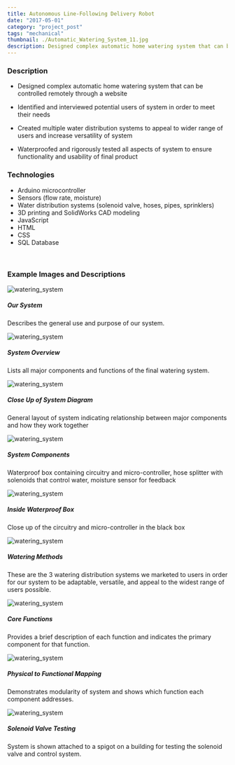 ```yaml
---
title: Autonomous Line-Following Delivery Robot
date: "2017-05-01"
category: "project_post"
tags: "mechanical"
thumbnail: ./Automatic_Watering_System_11.jpg
description: Designed complex automatic home watering system that can be controlled remotely through a website.
---
```


### Description

- Designed complex automatic home watering system that can be controlled remotely through a website

- Identified and interviewed potential users of system in order to meet their needs

- Created multiple water distribution systems to appeal to wider range of users and increase versatility of system

- Waterproofed and rigorously tested all aspects of system to ensure functionality and usability of final product

### Technologies

- Arduino microcontroller
- Sensors (flow rate, moisture)
- Water distribution systems (solenoid valve, hoses, pipes, sprinklers)
- 3D printing and SolidWorks CAD modeling
- JavaScript
- HTML
- CSS
- SQL Database

<br />

### Example Images and Descriptions

<div class="card bg-light my-5 p-2">
  <img class="card-img-top border my-1" src="./Automatic_Watering_System_8.jpg" alt="watering_system">
  <div class="card-body">
    <h5 class="card-title">Our System</h5>
    <p class="card-text">Describes the general use and purpose of our system.</p>
  </div>
</div>

<div class="card bg-light my-5 p-2">
  <img class="card-img-top border my-1" src="./Automatic_Watering_System_11.jpg" alt="watering_system">
  <div class="card-body">
    <h5 class="card-title">System Overview</h5>
    <p class="card-text">Lists all major components and functions of the final watering system.</p>
  </div>
</div>

<div class="card bg-light my-5 p-2">
  <img class="card-img-top border my-1" src="./Automatic_Watering_System_12.jpg" alt="watering_system">
  <div class="card-body">
    <h5 class="card-title">Close Up of System Diagram</h5>
    <p class="card-text">General layout of system indicating relationship between major components and how they work together</p>
  </div>
</div>

<div class="card bg-light my-5 p-2">
  <img class="card-img-top border my-1" src="./Automatic_Watering_System_1.jpg" alt="watering_system">
  <div class="card-body">
    <h5 class="card-title">System Components</h5>
    <p class="card-text">Waterproof box containing circuitry and micro-controller, hose splitter with solenoids that control water, moisture sensor for feedback</p>
  </div>
</div>

<div class="card bg-light my-5 p-2">
  <img class="card-img-top border my-1" src="./Automatic_Watering_System_3.jpg" alt="watering_system">
  <div class="card-body">
    <h5 class="card-title">Inside Waterproof Box</h5>
    <p class="card-text">Close up of the circuitry and micro-controller in the black box</p>
  </div>
</div>

<div class="card bg-light my-5 p-2">
  <img class="card-img-top border my-1" src="./Automatic_Watering_System_6.jpg" alt="watering_system">
  <div class="card-body">
    <h5 class="card-title">Watering Methods</h5>
    <p class="card-text">These are the 3 watering distribution systems we marketed to users in order for our system to be adaptable, versatile, and appeal to the widest range of users possible.</p>
  </div>
</div>

<div class="card bg-light my-5 p-2">
  <img class="card-img-top border my-1" src="./Automatic_Watering_System_9.jpg" alt="watering_system">
  <div class="card-body">
    <h5 class="card-title">Core Functions</h5>
    <p class="card-text">Provides a brief description of each function and indicates the primary component for that function.</p>
  </div>
</div>

<div class="card bg-light my-5 p-2">
  <img class="card-img-top border my-1" src="./Automatic_Watering_System_10.jpg" alt="watering_system">
  <div class="card-body">
    <h5 class="card-title">Physical to Functional Mapping</h5>
    <p class="card-text">Demonstrates modularity of system and shows which function each component addresses.</p>
  </div>
</div>

<div class="card bg-light my-5 p-2">
  <img class="card-img-top border my-1" src="./Automatic_Watering_System_14.jpg" alt="watering_system">
  <div class="card-body">
    <h5 class="card-title">Solenoid Valve Testing</h5>
    <p class="card-text">System is shown attached to a spigot on a building for testing the solenoid valve and control system.</p>
  </div>
</div>
